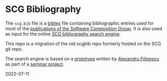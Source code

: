 # SCG Bibliography

The `scg.bib` file is a [bibtex](https://en.wikipedia.org/wiki/BibTeX) file containing bibliographic entries used for most of the [publications of the Software Composition Group](http://scg.unibe.ch/publications).
It is also used as input for the online [SCG bibliography search engine](http://scg.unibe.ch/scgbib).

This repo is a migration of the old scgbib repo formerly hosted on the SCG git repo.

The search engine is based on a [prototype](https://github.com/AlexandruFilipescu/Citation-Search-Engine) written by
[Alexandru Filipescu](https://github.com/AlexandruFilipescu) as part of a [seminar project](http://scg.unibe.ch/wiki/projects/mastersbachelorsprojects/Implementing-a-citation-search-engine-in-JavaScript).



2022-07-11
